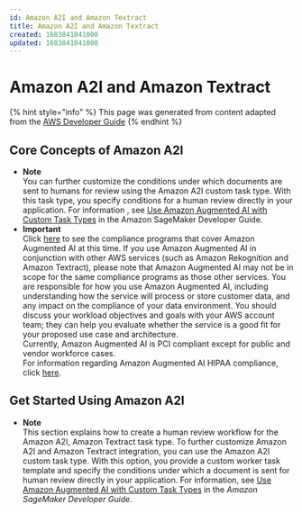 ```yaml
---
id: Amazon A2I and Amazon Textract
title: Amazon A2I and Amazon Textract
created: 1683841041000
updated: 1683841041000
---
```

# Amazon A2I and Amazon Textract

{% hint style="info" %}
This page was generated from content adapted from the [AWS Developer Guide](https://github.com/awsdocs/amazon-textract-developer-guide.git)
{% endhint %}

## Core Concepts of Amazon A2I

- **Note**  
You can further customize the conditions under which documents are sent to humans for review using the Amazon A2I custom task type\. With this task type, you specify conditions for a human review directly in your application\. For information , see [Use Amazon Augmented AI with Custom Task Types](https://docs.aws.amazon.com/sagemaker/latest/dg/a2i-task-types-custom.html) in the Amazon SageMaker Developer Guide\.
- **Important**  
Click [here](https://aws.amazon.com/compliance/services-in-scope/) to see the compliance programs that cover Amazon Augmented AI at this time\. If you use Amazon Augmented AI in conjunction with other AWS services \(such as Amazon Rekognition and Amazon Textract\), please note that Amazon Augmented AI may not be in scope for the same compliance programs as those other services\. You are responsible for how you use Amazon Augmented AI, including understanding how the service will process or store customer data, and any impact on the compliance of your data environment\. You should discuss your workload objectives and goals with your AWS account team; they can help you evaluate whether the service is a good fit for your proposed use case and architecture\.  
Currently, Amazon Augmented AI is PCI compliant except for public and vendor workforce cases\.  
For information regarding Amazon Augmented AI HIPAA compliance, click [here](https://aws.amazon.com/blogs/machine-learning/amazon-augmented-ai-is-now-a-hipaa-eligible-service/)\.


## Get Started Using Amazon A2I

- **Note**  
This section explains how to create a human review workflow for the Amazon A2I, Amazon Textract task type\. To further customize Amazon A2I and Amazon Textract integration, you can use the Amazon A2I custom task type\. With this option, you provide a custom worker task template and specify the conditions under which a document is sent for human review directly in your application\. For information, see [Use Amazon Augmented AI with Custom Task Types](https://docs.aws.amazon.com/sagemaker/latest/dg/a2i-task-types-custom.html) in the *Amazon SageMaker Developer Guide*\.

